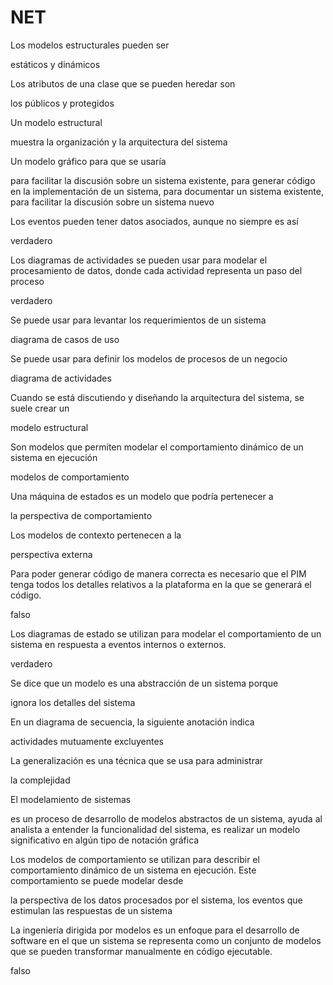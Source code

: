 # NET

Los modelos estructurales pueden ser

  estáticos y dinámicos

Los atributos de una clase que se pueden heredar son

  los públicos y protegidos

Un modelo estructural

 muestra la organización y la arquitectura del sistema

Un modelo gráfico para que se usaría

  para facilitar la discusión sobre un sistema existente,
  para generar código en la implementación de un sistema, 
  para documentar un sistema existente,
  para facilitar la discusión sobre un sistema nuevo
  
Los eventos pueden tener datos asociados, aunque no siempre es así

  verdadero

Los diagramas de actividades se pueden usar para modelar el
procesamiento de datos, donde cada actividad representa un
paso del proceso

  verdadero

Se puede usar para levantar los requerimientos de un sistema

  diagrama de casos de uso

Se puede usar para definir los modelos de procesos de un negocio

  diagrama de actividades

Cuando se está discutiendo y diseñando la arquitectura del
sistema, se suele crear un

  modelo estructural

Son modelos que permiten modelar el comportamiento
dinámico de un sistema en ejecución

  modelos de comportamiento

Una máquina de estados es un modelo que podría pertenecer a

  la perspectiva de comportamiento

Los modelos de contexto pertenecen a la

  perspectiva externa

Para poder generar código de manera correcta es necesario
que el PIM tenga todos los detalles relativos a la plataforma en
la que se generará el código.

  falso

Los diagramas de estado se utilizan para modelar el
comportamiento de un sistema en respuesta a eventos
internos o externos.

  verdadero

Se dice que un modelo es una abstracción de un sistema porque

  ignora los detalles del sistema

En un diagrama de secuencia, la siguiente anotación indica

  actividades mutuamente excluyentes

La generalización es una técnica que se usa para administrar

  la complejidad

El modelamiento de sistemas

  es un proceso de desarrollo de modelos abstractos de un sistema,
  ayuda al analista a entender la funcionalidad del sistema,
  es realizar un modelo significativo en algún tipo de notación gráfica

Los modelos de comportamiento se utilizan para describir el
comportamiento dinámico de un sistema en ejecución. Este
comportamiento se puede modelar desde

  la perspectiva de los datos procesados por el sistema,
  los eventos que estimulan las respuestas de un sistema

La ingeniería dirigida por modelos es un enfoque para el
desarrollo de software en el que un sistema se representa
como un conjunto de modelos que se pueden transformar
manualmente en código ejecutable.

  falso
